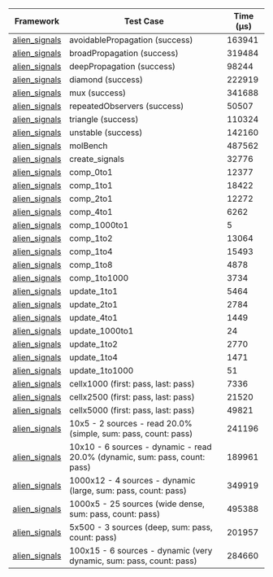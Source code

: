 | Framework | Test Case | Time (μs) |
| --- | --- | --- |
| [alien_signals](https://github.com/medz/alien-signals-dart) | avoidablePropagation (success) | 163941 |
| [alien_signals](https://github.com/medz/alien-signals-dart) | broadPropagation (success) | 319484 |
| [alien_signals](https://github.com/medz/alien-signals-dart) | deepPropagation (success) | 98244 |
| [alien_signals](https://github.com/medz/alien-signals-dart) | diamond (success) | 222919 |
| [alien_signals](https://github.com/medz/alien-signals-dart) | mux (success) | 341688 |
| [alien_signals](https://github.com/medz/alien-signals-dart) | repeatedObservers (success) | 50507 |
| [alien_signals](https://github.com/medz/alien-signals-dart) | triangle (success) | 110324 |
| [alien_signals](https://github.com/medz/alien-signals-dart) | unstable (success) | 142160 |
| [alien_signals](https://github.com/medz/alien-signals-dart) | molBench | 487562 |
| [alien_signals](https://github.com/medz/alien-signals-dart) | create_signals | 32776 |
| [alien_signals](https://github.com/medz/alien-signals-dart) | comp_0to1 | 12377 |
| [alien_signals](https://github.com/medz/alien-signals-dart) | comp_1to1 | 18422 |
| [alien_signals](https://github.com/medz/alien-signals-dart) | comp_2to1 | 12272 |
| [alien_signals](https://github.com/medz/alien-signals-dart) | comp_4to1 | 6262 |
| [alien_signals](https://github.com/medz/alien-signals-dart) | comp_1000to1 | 5 |
| [alien_signals](https://github.com/medz/alien-signals-dart) | comp_1to2 | 13064 |
| [alien_signals](https://github.com/medz/alien-signals-dart) | comp_1to4 | 15493 |
| [alien_signals](https://github.com/medz/alien-signals-dart) | comp_1to8 | 4878 |
| [alien_signals](https://github.com/medz/alien-signals-dart) | comp_1to1000 | 3734 |
| [alien_signals](https://github.com/medz/alien-signals-dart) | update_1to1 | 5464 |
| [alien_signals](https://github.com/medz/alien-signals-dart) | update_2to1 | 2784 |
| [alien_signals](https://github.com/medz/alien-signals-dart) | update_4to1 | 1449 |
| [alien_signals](https://github.com/medz/alien-signals-dart) | update_1000to1 | 24 |
| [alien_signals](https://github.com/medz/alien-signals-dart) | update_1to2 | 2770 |
| [alien_signals](https://github.com/medz/alien-signals-dart) | update_1to4 | 1471 |
| [alien_signals](https://github.com/medz/alien-signals-dart) | update_1to1000 | 51 |
| [alien_signals](https://github.com/medz/alien-signals-dart) | cellx1000 (first: pass, last: pass) | 7336 |
| [alien_signals](https://github.com/medz/alien-signals-dart) | cellx2500 (first: pass, last: pass) | 21520 |
| [alien_signals](https://github.com/medz/alien-signals-dart) | cellx5000 (first: pass, last: pass) | 49821 |
| [alien_signals](https://github.com/medz/alien-signals-dart) | 10x5 - 2 sources - read 20.0% (simple, sum: pass, count: pass) | 241196 |
| [alien_signals](https://github.com/medz/alien-signals-dart) | 10x10 - 6 sources - dynamic - read 20.0% (dynamic, sum: pass, count: pass) | 189961 |
| [alien_signals](https://github.com/medz/alien-signals-dart) | 1000x12 - 4 sources - dynamic (large, sum: pass, count: pass) | 349919 |
| [alien_signals](https://github.com/medz/alien-signals-dart) | 1000x5 - 25 sources (wide dense, sum: pass, count: pass) | 495388 |
| [alien_signals](https://github.com/medz/alien-signals-dart) | 5x500 - 3 sources (deep, sum: pass, count: pass) | 201957 |
| [alien_signals](https://github.com/medz/alien-signals-dart) | 100x15 - 6 sources - dynamic (very dynamic, sum: pass, count: pass) | 284660 |

